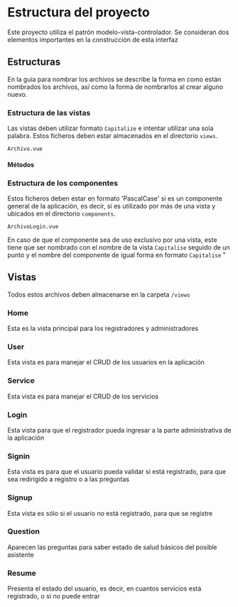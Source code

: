 # Estructura del proyecto
Este proyecto utiliza el patrón modelo-vista-controlador. Se consideran dos elementos importantes en la construcción de esta interfaz

## Estructuras
En la guia para nombrar los archivos se describe la forma en como están nombrados los archivos, así como la forma de nombrarlos al crear alguno nuevo.
### Estructura de las vistas
Las vistas deben utilizar formato `Capitalize` e intentar utilizar una sola palabra. Estos ficheros deben estar almacenados en el directorio `views`.
```
Archivo.vue
```
#### Métodos
<!-- TODO:metodos, tipo de case general-->
<!-- TODO:metodos para CRUD-->
<!-- TODO:eventos recibidos de los componentes-->

### Estructura de los componentes
Estos ficheros deben estar en formato 'PascalCase' si es un componente general de la aplicación, es decir, si es utilizado por más de una vista y ubicados en el directorio `components`.
```
ArchivoLogin.vue
```
En caso de que el componente sea de uso exclusivo por una vista, este tiene que ser nombrado con el nombre de la vista `Capitalise` seguido de un punto y el nombre del componente de igual forma en formato `Capitalise`
"
## Vistas
Todos estos archivos deben almacenarse en la carpeta `/views`
### Home
Esta es la vista principal para los registradores y administradores

### User
Esta vista es para manejar el CRUD de los usuarios en la aplicación

### Service
Esta vista es para manejar el CRUD de los servicios

### Login
Esta vista para que el registrador pueda ingresar a la parte administrativa de la aplicación

### Signin
Esta vista es para que el usuario pueda validar si está registrado, para que sea redirigido a registro o a las preguntas

### Signup
Esta vista es sólo si el usuario no está registrado, para que se registre

### Question
Aparecen las preguntas para saber estado de salud básicos del posible asistente

### Resume
Presenta el estado del usuario, es decir, en cuantos servicios está registrado, o si no puede entrar

